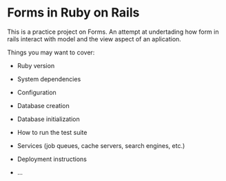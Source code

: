 # Forms in Ruby on Rails

This is a practice project on Forms. An attempt at undertading how form in rails interact with model and the view aspect of an aplication.

Things you may want to cover:

* Ruby version

* System dependencies

* Configuration

* Database creation

* Database initialization

* How to run the test suite

* Services (job queues, cache servers, search engines, etc.)

* Deployment instructions

* ...

